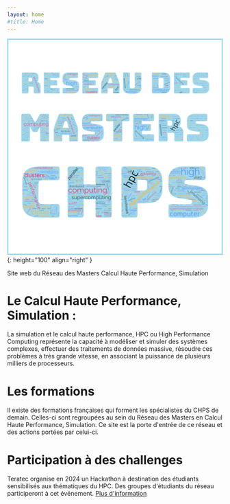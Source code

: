 ```yaml
---
layout: home
#title: Home
---
```




![image](/doc/logo.png){: height="100" align="right" }


Site web du Réseau des Masters Calcul Haute Performance, Simulation

# Le Calcul Haute Performance, Simulation :
La simulation et le calcul haute performance, HPC ou High Performance Computing représente la capacité à modéliser et simuler des systèmes complexes, effectuer des traitements de données massive, résoudre ces problèmes à très grande vitesse, en associant la puissance de plusieurs milliers de processeurs.

# Les formations
Il existe des formations françaises qui forment les spécialistes du CHPS de demain. Celles-ci sont regroupées au sein du Réseau des Masters en Calcul Haute Performance, Simulation. Ce site est la porte d'entrée de ce réseau et des actions portées par celui-ci.

# Participation à des challenges

Teratec organise en 2024 un Hackathon à destination des étudiants sensibilisés aux thématiques du HPC. Des groupes d'étudiants du réseau participeront à cet événement.
[Plus d'information](https://teratec.eu/activites/Hackathon.html)
